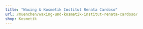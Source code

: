 ```yaml
---
title: "Waxing & Kosmetik Institut Renata Cardoso"
url: /muenchen/waxing-und-kosmetik-institut-renata-cardoso/
shop: Kosmetik
---
```

